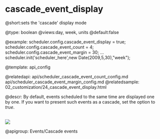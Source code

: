cascade_event_display
=============

@short:sets the 'cascade' display mode
	

@type: boolean
@views:day, week, units
@default:false


@example:
scheduler.config.cascade_event_display = true;
scheduler.config.cascade_event_count = 4;     
scheduler.config.cascade_event_margin = 30; 
...
scheduler.init('scheduler_here',new Date(2009,5,30),"week");
        

@template:	api_config

@relatedapi:
	api/scheduler_cascade_event_count_config.md
    api/scheduler_cascade_event_margin_config.md
@relatedsample:
	02_customization/24_cascade_event_display.html
    
@descr:
By default, events scheduled to the same time are displayed one by one. If you want to present such events as a cascade, set the option to *true*. 

<br>
<img src="api/cascade_event_display_property.png"/>

@apigroup: Events/Cascade events
